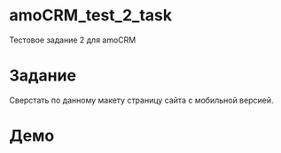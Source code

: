 # amoCRM_test_2_task
Тестовое задание 2 для amoCRM

# Задание
Сверстать по данному макету страницу сайта с мобильной версией.

# Демо
